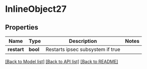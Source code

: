 # InlineObject27

## Properties
Name | Type | Description | Notes
------------ | ------------- | ------------- | -------------
**restart** | **bool** | Restarts ipsec subsystem if true | 

[[Back to Model list]](../README.md#documentation-for-models) [[Back to API list]](../README.md#documentation-for-api-endpoints) [[Back to README]](../README.md)


